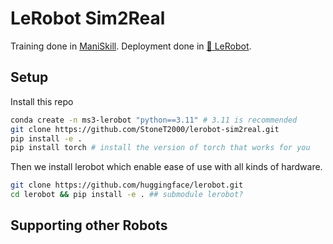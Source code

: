 # LeRobot Sim2Real
Training done in [ManiSkill](https://github.com/haosulab/ManiSkill). Deployment done in [🤗 LeRobot](https://github.com/huggingface/lerobot).


## Setup

Install this repo
```bash
conda create -n ms3-lerobot "python==3.11" # 3.11 is recommended
git clone https://github.com/StoneT2000/lerobot-sim2real.git
pip install -e .
pip install torch # install the version of torch that works for you
```

Then we install lerobot which enable ease of use with all kinds of hardware.

```bash
git clone https://github.com/huggingface/lerobot.git
cd lerobot && pip install -e . ## submodule lerobot?
```

## Supporting other Robots
